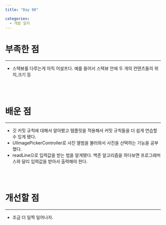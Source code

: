 ```yaml
---
title: "Day 08"

categories:
  - 개발 일지
---
```


# 부족한 점
***
- 스택뷰를 다루는게 아직 어설프다. 예를 들어서 스택뷰 안에 두 개의 컨텐츠들의 위치,크기 등
<br>
<br>

# 배운 점
***
- 깃 커밋 규칙에 대해서 알아봤고 템플릿을 적용해서 커밋 규칙들을 더 쉽게 연습할 수 있게 됐다.
- UIImagePickerController로 사진 앨범을 불러와서 사진을 선택하는 기능을 공부했다.
- readLine으로 입력값을 받는 법을 알게됐다. 백준 알고리즘을 하다보면 프로그래머스와 달리 입력값을 받아서 출력해야 한다.
<br>
<br>

# 개선할 점
***
- 조금 더 일찍 일어나자.